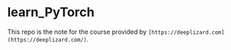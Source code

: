 # learn_PyTorch

This repo is the note for the course provided by `[https://deeplizard.com](https://deeplizard.com/)`.
